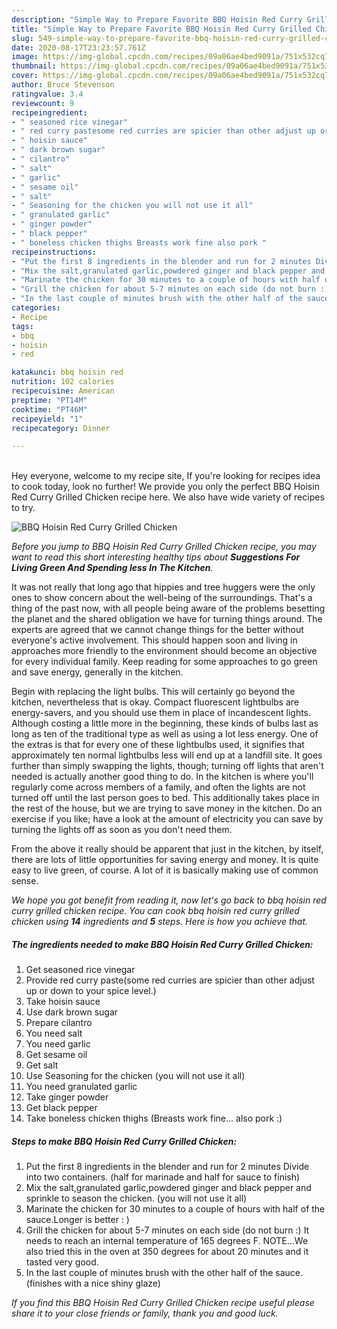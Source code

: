 ```yaml
---
description: "Simple Way to Prepare Favorite BBQ Hoisin Red Curry Grilled Chicken"
title: "Simple Way to Prepare Favorite BBQ Hoisin Red Curry Grilled Chicken"
slug: 549-simple-way-to-prepare-favorite-bbq-hoisin-red-curry-grilled-chicken
date: 2020-08-17T23:23:57.761Z
image: https://img-global.cpcdn.com/recipes/09a06ae4bed9091a/751x532cq70/bbq-hoisin-red-curry-grilled-chicken-recipe-main-photo.jpg
thumbnail: https://img-global.cpcdn.com/recipes/09a06ae4bed9091a/751x532cq70/bbq-hoisin-red-curry-grilled-chicken-recipe-main-photo.jpg
cover: https://img-global.cpcdn.com/recipes/09a06ae4bed9091a/751x532cq70/bbq-hoisin-red-curry-grilled-chicken-recipe-main-photo.jpg
author: Bruce Stevenson
ratingvalue: 3.4
reviewcount: 9
recipeingredient:
- " seasoned rice vinegar"
- " red curry pastesome red curries are spicier than other adjust up or down to your spice level"
- " hoisin sauce"
- " dark brown sugar"
- " cilantro"
- " salt"
- " garlic"
- " sesame oil"
- " salt"
- " Seasoning for the chicken you will not use it all"
- " granulated garlic"
- " ginger powder"
- " black pepper"
- " boneless chicken thighs Breasts work fine also pork "
recipeinstructions:
- "Put the first 8 ingredients in the blender and run for 2 minutes Divide into two containers. (half for marinade and half for sauce to finish)"
- "Mix the salt,granulated garlic,powdered ginger and black pepper and sprinkle to season the chicken. (you will not use it all)"
- "Marinate the chicken for 30 minutes to a couple of hours with half of the sauce.Longer is better : )"
- "Grill the chicken for about 5-7 minutes on each side (do not burn :) It needs to reach an internal temperature of 165 degrees F. NOTE...We also tried this in the oven at 350 degrees for about 20 minutes and it tasted very good."
- "In the last couple of minutes brush with the other half of the sauce. (finishes with a nice shiny glaze)"
categories:
- Recipe
tags:
- bbq
- hoisin
- red

katakunci: bbq hoisin red 
nutrition: 102 calories
recipecuisine: American
preptime: "PT14M"
cooktime: "PT46M"
recipeyield: "1"
recipecategory: Dinner

---
```

<br>
Hey everyone, welcome to my recipe site, If you're looking for recipes idea to cook today, look no further! We provide you only the perfect BBQ Hoisin Red Curry Grilled Chicken recipe here. We also have wide variety of recipes to try.
<br>


![BBQ Hoisin Red Curry Grilled Chicken](https://img-global.cpcdn.com/recipes/09a06ae4bed9091a/751x532cq70/bbq-hoisin-red-curry-grilled-chicken-recipe-main-photo.jpg)

<i>Before you jump to BBQ Hoisin Red Curry Grilled Chicken recipe, you may want to read this short interesting healthy tips about 
<strong>Suggestions For Living Green And Spending less In The Kitchen</strong>.</i>
</br>

It was not really that long ago that hippies and tree huggers were the only ones to show concern about the well-being of the surroundings. That's a thing of the past now, with all people being aware of the problems besetting the planet and the shared obligation we have for turning things around. The experts are agreed that we cannot change things for the better without everyone's active involvement. This should happen soon and living in approaches more friendly to the environment should become an objective for every individual family. Keep reading for some approaches to go green and save energy, generally in the kitchen.

Begin with replacing the light bulbs. This will certainly go beyond the kitchen, nevertheless that is okay. Compact fluorescent lightbulbs are energy-savers, and you should use them in place of incandescent lights. Although costing a little more in the beginning, these kinds of bulbs last as long as ten of the traditional type as well as using a lot less energy. One of the extras is that for every one of these lightbulbs used, it signifies that approximately ten normal lightbulbs less will end up at a landfill site. It goes further than simply swapping the lights, though; turning off lights that aren't needed is actually another good thing to do. In the kitchen is where you'll regularly come across members of a family, and often the lights are not turned off until the last person goes to bed. This additionally takes place in the rest of the house, but we are trying to save money in the kitchen. Do an exercise if you like; have a look at the amount of electricity you can save by turning the lights off as soon as you don't need them.

From the above it really should be apparent that just in the kitchen, by itself, there are lots of little opportunities for saving energy and money. It is quite easy to live green, of course. A lot of it is basically making use of common sense.


<i>We hope you got benefit from reading it, now let's go back to bbq hoisin red curry grilled chicken recipe. You can cook bbq hoisin red curry grilled chicken using <strong>14</strong> ingredients and <strong>5</strong> steps. Here is how you achieve that.
</i>

##### The ingredients needed to make BBQ Hoisin Red Curry Grilled Chicken:

1. Get  seasoned rice vinegar
1. Provide  red curry paste(some red curries are spicier than other adjust up or down to your spice level.)
1. Take  hoisin sauce
1. Use  dark brown sugar
1. Prepare  cilantro
1. You need  salt
1. You need  garlic
1. Get  sesame oil
1. Get  salt
1. Use  Seasoning for the chicken (you will not use it all)
1. You need  granulated garlic
1. Take  ginger powder
1. Get  black pepper
1. Take  boneless chicken thighs (Breasts work fine... also pork :)


##### Steps to make BBQ Hoisin Red Curry Grilled Chicken:

1. Put the first 8 ingredients in the blender and run for 2 minutes Divide into two containers. (half for marinade and half for sauce to finish)
1. Mix the salt,granulated garlic,powdered ginger and black pepper and sprinkle to season the chicken. (you will not use it all)
1. Marinate the chicken for 30 minutes to a couple of hours with half of the sauce.Longer is better : )
1. Grill the chicken for about 5-7 minutes on each side (do not burn :) It needs to reach an internal temperature of 165 degrees F. NOTE...We also tried this in the oven at 350 degrees for about 20 minutes and it tasted very good.
1. In the last couple of minutes brush with the other half of the sauce. (finishes with a nice shiny glaze)


<i>If you find this BBQ Hoisin Red Curry Grilled Chicken recipe useful please share it to your close friends or family, thank you and good luck.</i>
